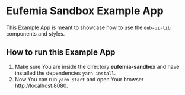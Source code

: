 # Eufemia Sandbox Example App

This Example App is meant to showcase how to use the `dnb-ui-lib` components and styles.

## How to run this Example App

1. Make sure You are inside the directory **eufemia-sandbox** and have installed the dependencies `yarn install`.
1. Now You can run `yarn start` and open Your browser http://localhost:8080.
